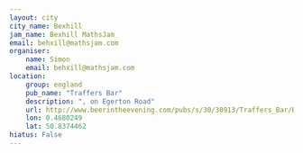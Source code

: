 ```yaml
---
layout: city                                           
city_name: Bexhill                                                                
jam_name: Bexhill MathsJam
email: behxill@mathsjam.com
organiser:
    name: Simon
    email: behxill@mathsjam.com
location:
    group: england
    pub_name: "Traffers Bar"
    description: ", on Egerton Road"
    url: http://www.beerintheevening.com/pubs/s/30/30913/Traffers_Bar/Bexhill_on_sea
    lon: 0.4680249
    lat: 50.8374462
hiatus: False
---
```


